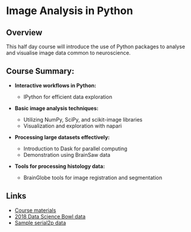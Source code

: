 # Image Analysis in Python

## Overview
This half day course will introduce the use of Python packages to analyse and visualise image data common to neuroscience.

## Course Summary:

- **Interactive workflows in Python:**
    - IPython for efficient data exploration

- **Basic image analysis techniques:**
    - Utilizing NumPy, SciPy, and scikit-image libraries
    - Visualization and exploration with napari

- **Processing large datasets effectively:**
    - Introduction to Dask for parallel computing
    - Demonstration using BrainSaw data

- **Tools for processing histology data:**
    - BrainGlobe tools for image registration and segmentation

## Links
* [Course materials](https://github.com/neuroinformatics-unit/image-analysis-python)
* [2018 Data Science Bowl data](https://drive.google.com/file/d/1hlDAvRFH7Ax_Nxee4jCyN_IIDax-CLc8/view?usp=sharing)
* [Sample serial2p data](https://gin.g-node.org/BrainGlobe/demo-materials)